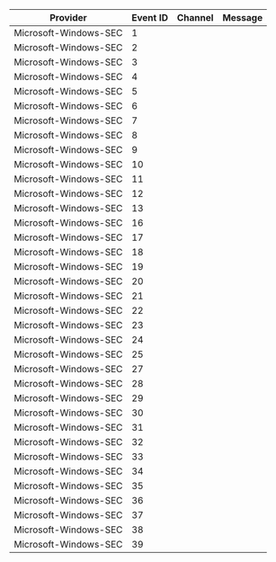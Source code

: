Provider               |  Event ID  |  Channel  |  Message
-----------------------|------------|-----------|---------
Microsoft-Windows-SEC  |  1         |           |
Microsoft-Windows-SEC  |  2         |           |
Microsoft-Windows-SEC  |  3         |           |
Microsoft-Windows-SEC  |  4         |           |
Microsoft-Windows-SEC  |  5         |           |
Microsoft-Windows-SEC  |  6         |           |
Microsoft-Windows-SEC  |  7         |           |
Microsoft-Windows-SEC  |  8         |           |
Microsoft-Windows-SEC  |  9         |           |
Microsoft-Windows-SEC  |  10        |           |
Microsoft-Windows-SEC  |  11        |           |
Microsoft-Windows-SEC  |  12        |           |
Microsoft-Windows-SEC  |  13        |           |
Microsoft-Windows-SEC  |  16        |           |
Microsoft-Windows-SEC  |  17        |           |
Microsoft-Windows-SEC  |  18        |           |
Microsoft-Windows-SEC  |  19        |           |
Microsoft-Windows-SEC  |  20        |           |
Microsoft-Windows-SEC  |  21        |           |
Microsoft-Windows-SEC  |  22        |           |
Microsoft-Windows-SEC  |  23        |           |
Microsoft-Windows-SEC  |  24        |           |
Microsoft-Windows-SEC  |  25        |           |
Microsoft-Windows-SEC  |  27        |           |
Microsoft-Windows-SEC  |  28        |           |
Microsoft-Windows-SEC  |  29        |           |
Microsoft-Windows-SEC  |  30        |           |
Microsoft-Windows-SEC  |  31        |           |
Microsoft-Windows-SEC  |  32        |           |
Microsoft-Windows-SEC  |  33        |           |
Microsoft-Windows-SEC  |  34        |           |
Microsoft-Windows-SEC  |  35        |           |
Microsoft-Windows-SEC  |  36        |           |
Microsoft-Windows-SEC  |  37        |           |
Microsoft-Windows-SEC  |  38        |           |
Microsoft-Windows-SEC  |  39        |           |